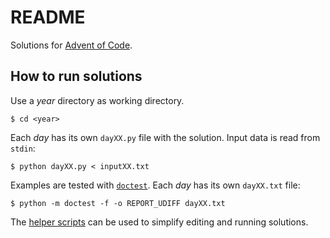 # README

Solutions for [Advent of Code](https://adventofcode.com).

## How to run solutions

Use a _year_ directory as working directory.

```
$ cd <year>
```

Each _day_ has its own `dayXX.py` file with the solution.
Input data is read from `stdin`:

```
$ python dayXX.py < inputXX.txt
```

Examples are tested with [`doctest`](https://docs.python.org/3/library/doctest.html).
Each _day_ has its own `dayXX.txt` file:

```
$ python -m doctest -f -o REPORT_UDIFF dayXX.txt
```

The [helper scripts](bin/README.md) can be used to simplify
editing and running solutions.

